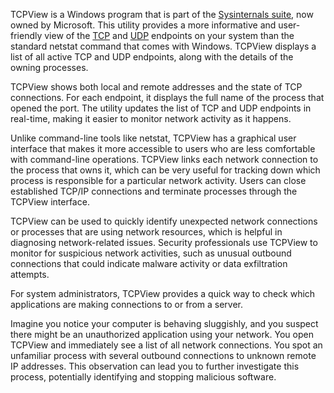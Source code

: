 TCPView is a Windows program that is part of the [Sysinternals suite](), now owned by Microsoft. This utility provides a more informative and user-friendly view of the [TCP]() and [UDP]() endpoints on your system than the standard netstat command that comes with Windows. TCPView displays a list of all active TCP and UDP endpoints, along with the details of the owning processes.

TCPView shows both local and remote addresses and the state of TCP connections. For each endpoint, it displays the full name of the process that opened the port. The utility updates the list of TCP and UDP endpoints in real-time, making it easier to monitor network activity as it happens.

Unlike command-line tools like netstat, TCPView has a graphical user interface that makes it more accessible to users who are less comfortable with command-line operations. TCPView links each network connection to the process that owns it, which can be very useful for tracking down which process is responsible for a particular network activity. Users can close established TCP/IP connections and terminate processes through the TCPView interface.

TCPView can be used to quickly identify unexpected network connections or processes that are using network resources, which is helpful in diagnosing network-related issues. Security professionals use TCPView to monitor for suspicious network activities, such as unusual outbound connections that could indicate malware activity or data exfiltration attempts.

For system administrators, TCPView provides a quick way to check which applications are making connections to or from a server.

Imagine you notice your computer is behaving sluggishly, and you suspect there might be an unauthorized application using your network. You open TCPView and immediately see a list of all network connections. You spot an unfamiliar process with several outbound connections to unknown remote IP addresses. This observation can lead you to further investigate this process, potentially identifying and stopping malicious software.



